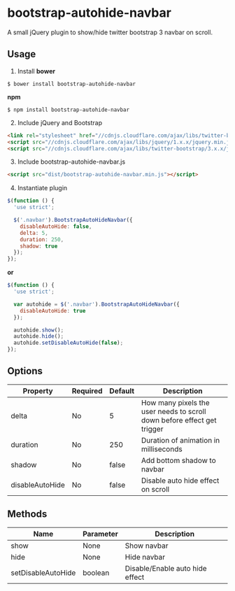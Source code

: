 # bootstrap-autohide-navbar
A small jQuery plugin to show/hide twitter bootstrap 3 navbar on scroll.

## Usage
1. Install
**bower**
```
$ bower install bootstrap-autohide-navbar
```
**npm**
```
$ npm install bootstrap-autohide-navbar
```

2. Include jQuery and Bootstrap
```html
<link rel="stylesheet" href="//cdnjs.cloudflare.com/ajax/libs/twitter-bootstrap/3.x.x/css/bootstrap.min.css">
<script src="//cdnjs.cloudflare.com/ajax/libs/jquery/1.x.x/jquery.min.js"></script>
<script src="//cdnjs.cloudflare.com/ajax/libs/twitter-bootstrap/3.x.x/js/bootstrap.min.js"></script>
```

3. Include bootstrap-autohide-navbar.js
```html
<script src="dist/bootstrap-autohide-navbar.min.js"></script>
```

4. Instantiate plugin
```javascript
$(function () {
  'use strict';

  $('.navbar').BootstrapAutoHideNavbar({
    disableAutoHide: false,
    delta: 5,
    duration: 250,
    shadow: true
  });
});
```

**or**

```javascript
$(function () {
  'use strict';

  var autohide = $('.navbar').BootstrapAutoHideNavbar({
    disableAutoHide: true
  });

  autohide.show();
  autohide.hide();
  autohide.setDisableAutoHide(false);
});
```

## Options
| Property  | Required | Default | Description |
| ------------- | ------------- | ------------- | ------------- |
| delta | No | 5 | How many pixels the user needs to scroll down before effect get trigger |
| duration | No | 250 | Duration of animation in milliseconds |
| shadow | No | false | Add bottom shadow to navbar |
| disableAutoHide | No | false | Disable auto hide effect on scroll |

## Methods
| Name | Parameter | Description |
| ------------- | ------------- | ------------- |
| show | None | Show navbar |
| hide | None | Hide navbar |
| setDisableAutoHide | boolean | Disable/Enable auto hide effect |
